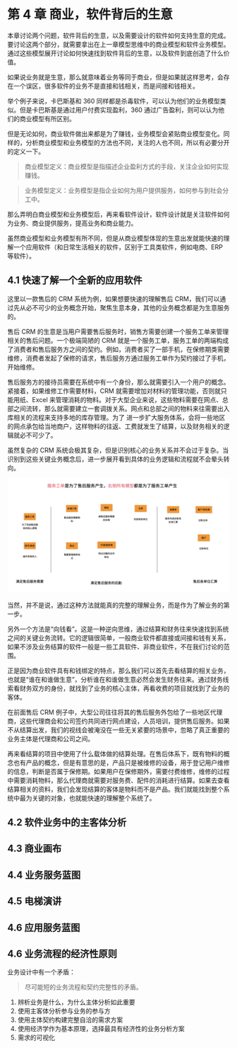 # 第 4 章 商业，软件背后的生意

本章讨论两个问题，软件背后的生意，以及需要设计的软件如何支持生意的完成。要讨论这两个部分，就需要拿出在上一章模型思维中的商业模型和软件业务模型。通过这些模型展开讨论如何快速找到软件背后的生意，以及软件到底创造了什么价值。

如果说业务就是生意，那么就意味着业务等同于商业，但是如果就这样思考，会存在一个误区，很多软件的业务不是直接和钱相关，而是间接和钱相关。

举个例子来说，卡巴斯基和 360 同样都是杀毒软件，可以认为他们的业务模型类似。但是卡巴斯基是通过用户付费实现盈利，360 通过广告盈利，则可以认为他们的商业模型有所区别。

但是无论如何，商业软件做出来都是为了赚钱，业务模型会紧贴商业模型变化。同样的，分析商业模型和业务模型的方法也不同，关注的人也不同，所以有必要分开的定义一下。

>  商业模型定义：商业模型是指描述企业盈利方式的手段，关注企业如何实现赚钱。

>  业务模型定义：业务模型是指企业如何为用户提供服务，如何参与到社会分工中。

那么弄明白商业模型和业务模型后，再来看软件设计，软件设计就是关注软件如何为业务、商业提供服务，提高业务和商业能力。

虽然商业模型和业务模型有所不同，但是从商业模型体现的生意出发就能快速的理解一个应用软件（和日常生活相关的软件，区别于工具类软件，例如电商、ERP 等软件）。

## 4.1 快速了解一个全新的应用软件

这里以一款售后的 CRM 系统为例，如果想要快速的理解售后 CRM，我们可以通过先从必不可少的业务概念开始，聚焦生意本身，其他的业务概念都是为生意服务的。

售后 CRM 的生意是当用户需要售后服务时，销售方需要创建一个服务工单来管理相关的售后问题。一个极端简陋的 CRM 就是一个服务工单，服务工单的两端构成了消费者和售后服务方之间的契约。例如，消费者买了一部手机，在保修期类需要维修，消费者发起了保修的请求，售后服务方通过服务工单作为契约接过了手机，开始维修。

售后服务方的接待员需要在系统中有一个身份，那么就需要引入一个用户的概念。紧接着，如果维修工作需要材料，CRM 就需要增加对材料的管理功能，否则就只能用纸、Excel 来管理消耗的物料。对于大型企业来说，这些物料需要在网点、总部之间流转，那么就需要建立一套调拨关系。网点和总部之间的物料来往需要出入库相关的流程来支持多地的库存管理。为了 进一步扩大服务体系，会将一些地区的网点承包给当地商户，这样物料的往返、工费就发生了结算，以及财务相关的逻辑就必不可少了。

虽然复杂的 CRM 系统会极其复杂，但是识别核心的业务关系并不会过于复杂。当识别到这些关键业务概念后，进一步展开看到具体的业务逻辑和流程就不会晕头转向。

![image-20220425231918453](./04-business/image-20220425231918453.png)

当然，并不是说，通过这种方法就能真的完整的理解业务，而是作为了解业务的第一步。

另外一个方法是“向钱看”。这是一种逆向思维，通过结算和财务往来快速找到系统之间的关键业务流转。它的逻辑很简单，一般商业软件都直接或间接和钱有关系，如果不涉及业务结算的软件一般是一些工具软件、非商业软件，不在我们讨论的范围。

正是因为商业软件具有和钱绑定的特点，那么我们可以首先去看结算的相关业务，也就是“谁在和谁做生意”，分析谁在和谁做生意必然会发生财务往来。通过财务线索看财务双方的身份，就找到了业务的核心主体，再看收费的项目就找到了业务的客体。

在前面售后 CRM 例子中，大型公司往往将其的售后服务外包给了一些地区代理商，这些代理商会和公司签约共同进行网点建设，人员培训，提供售后服务。如果不从结算出发，我们的视线会被淹没在一些无关紧要的场景中，忽略了真正重要的业务主体是代理商和公司之间。

再来看结算的项目中使用了什么载体做的结算处理。在售后体系下，既有物料的概念也有产品的概念，但是有意思的是，产品只是被维修的设备，用于登记用户维修的信息，判断是否属于保修期。如果用户在保修期外，需要付费维修，维修的过程中需要消耗物料，那么代理商就需要对服务费、配件的消耗进行结算。如果去查看结算相关的资料，我们会发现结算的客体是物料而不是产品。我们就能找到整个系统中最为关键的对象，也就能快速的理解整个系统了。

## 4.2 软件业务中的主客体分析



## 4.3 商业画布



## 4.4 业务服务蓝图



## 4.5 电梯演讲



## 4.6 应用服务蓝图



## 4.6 业务流程的经济性原则

业务设计中有一个矛盾：

>  尽可能短的业务流程和契约完整性的矛盾。









1. 辨析业务是什么，为什么主体分析如此重要
2. 使用主客体分析参与业务的参与方
3. 使用主体契约构建完整自洽的需求方案
4. 使用经济学作为基本原理，选择最具有经济性的业务分析方案
5. 需求的可视化